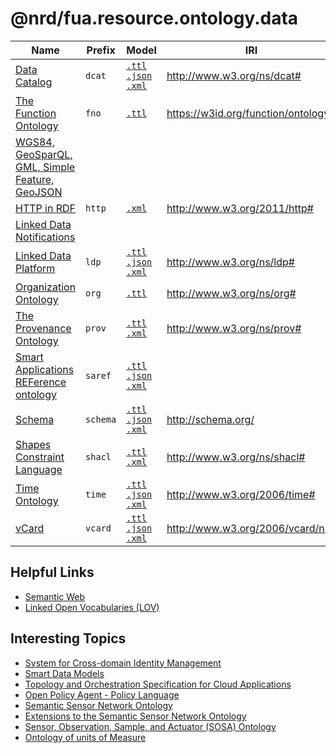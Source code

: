 # @nrd/fua.resource.ontology.data

| Name                                                                 | Prefix   | Model                                                                                                | IRI                                 |
|----------------------------------------------------------------------|----------|------------------------------------------------------------------------------------------------------|-------------------------------------|
| [Data Catalog](data/dcat/README.md)                                  | `dcat`   | [`.ttl`](data/dcat/dcat.ttl) [`.json`](data/dcat/dcat.json) [`.xml`](data/dcat/dcat.xml)             | http://www.w3.org/ns/dcat#          |
| [The Function Ontology](data/fno/README.md)                          | `fno`    | [`.ttl`](data/fno/fno.ttl)                                                                           | https://w3id.org/function/ontology# |
| [WGS84, GeoSparQL, GML, Simple Feature, GeoJSON](data/geo/README.md) |          |                                                                                                      |                                     |
| [HTTP in RDF](data/http/README.md)                                   | `http`   | [`.xml`](data/http/http.xml)                                                                         | http://www.w3.org/2011/http#        |
| [Linked Data Notifications](data/ldn/README.md)                      |          |                                                                                                      |                                     |
| [Linked Data Platform](data/ldp/README.md)                           | `ldp`    | [`.ttl`](data/ldp/ldp.ttl) [`.json`](data/ldp/ldp.json) [`.xml`](data/ldp/ldp.xml)                   | http://www.w3.org/ns/ldp#           |
| [Organization Ontology](data/org/README.md)                          | `org`    | [`.ttl`](data/org/org.ttl)                                                                           | http://www.w3.org/ns/org#           |
| [The Provenance Ontology](data/prov/README.md)                       | `prov`   | [`.ttl`](data/prov/prov.ttl) [`.xml`](data/prov/prov.xml)                                            | http://www.w3.org/ns/prov#          |
| [Smart Applications REFerence ontology](data/saref/README.md)        | `saref`  | [`.ttl`](data/saref/saref.ttl) [`.json`](data/saref/saref.json) [`.xml`](data/saref/saref.xml)       |                                     |
| [Schema](data/schema/README.md)                                      | `schema` | [`.ttl`](data/schema/schema.ttl) [`.json`](data/schema/schema.json) [`.xml`](data/schema/schema.xml) | http://schema.org/                  |
| [Shapes Constraint Language](data/shacl/README.md)                   | `shacl`  | [`.ttl`](data/shacl/shacl.ttl) [`.xml`](data/shacl/shacl.xml)                                        | http://www.w3.org/ns/shacl#         |
| [Time Ontology](data/time/README.md)                                 | `time`   | [`.ttl`](data/time/time.ttl) [`.json`](data/time/time.json) [`.xml`](data/time/time.xml)             | http://www.w3.org/2006/time#        |
| [vCard](data/vcard/README.md)                                        | `vcard`  | [`.ttl`](data/vcard/vcard.ttl) [`.json`](data/vcard/vcard.json) [`.xml`](data/vcard/vcard.xml)       | http://www.w3.org/2006/vcard/ns#    |

## Helpful Links

- [Semantic Web](https://www.w3.org/standards/semanticweb/)
- [Linked Open Vocabularies (LOV)](https://lov.linkeddata.es/dataset/lov)

## Interesting Topics

- [System for Cross-domain Identity Management](http://www.simplecloud.info/#Specification)
- [Smart Data Models](https://github.com/smart-data-models)
- [Topology and Orchestration Specification for Cloud Applications](http://docs.oasis-open.org/tosca/TOSCA/v1.0/os/TOSCA-v1.0-os.html)
- [Open Policy Agent - Policy Language](https://www.openpolicyagent.org/docs/latest/policy-language/)
- [Semantic Sensor Network Ontology](https://www.w3.org/TR/vocab-ssn/)
- [Extensions to the Semantic Sensor Network Ontology](https://www.w3.org/TR/vocab-ssn-ext/)
- [Sensor, Observation, Sample, and Actuator (SOSA) Ontology](https://www.w3.org/2015/spatial/wiki/SOSA_Ontology)
- [Ontology of units of Measure](https://github.com/HajoRijgersberg/OM)
